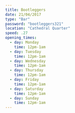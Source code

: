```yaml
---
title: Bootleggers
date: 21/04/2017
type: "Bar"
password: "bootleggers321"
location: "Cathedral Quarter"
speed: .27
opening_times:
  - day: Monday
    time: 12pm-1am
  - day: Tuesday
    time: 12pm-1am
  - day: Wednesday
    time: 12pm-1am
  - day: Thursday
    time: 12pm-1am
  - day: Friday
    time: 12pm-1am
  - day: Saturday
    time: 12pm-1am
  - day: Sunday
    time: 12pm-1am
---
```

